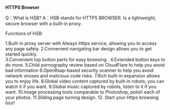 **HTTPS Browser** 

Q：What is HSB? 
A：HSB stands for HTTPS BROWSER. Is a lightweight, secure browser with a built-in proxy.

Functions of HSB:

1.Built-in proxy server with Always Https service, allowing you to access any page safely.
2.Convenient navigating bar design allows you to get started quickly.  
3.Convenient top button parts for easy browsing . 
4.Extended button keys to do more.
5.Child pornography review based on CloudFlare to help you avoid bad information 
6.OpenRsap-based security scanner to help you avoid network viruses and malicious code risks. 
7.Rich built-in expansion allows you to enjoy life. 
8.Global video content captured by built-in robots, you can watch it if you want. 
9.Global music captured by robots, listen to it if you want. 
10.Image processing tools comparable to Photoshop, polish each of your photos.
11.Sliding page turning design. 
12. Start your Https browsing tour! 